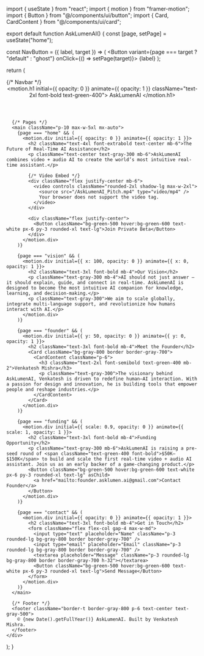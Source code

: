 import { useState } from "react";
import { motion } from "framer-motion";
import { Button } from "@/components/ui/button";
import { Card, CardContent } from "@/components/ui/card";

export default function AskLumenAI() {
  const [page, setPage] = useState("home");

  const NavButton = ({ label, target }) => (
    <Button variant={page === target ? "default" : "ghost"} onClick={() => setPage(target)}>
      {label}
    </Button>
  );

  return (
    <div className="min-h-screen bg-gradient-to-b from-gray-900 to-black text-white font-sans">
      {/* Navbar */}
      <header className="flex justify-between items-center p-6 border-b border-gray-800">
        <motion.h1 initial={{ opacity: 0 }} animate={{ opacity: 1 }} className="text-2xl font-bold text-green-400">
          AskLumenAI
        </motion.h1>
        <nav className="flex gap-4">
          <NavButton label="Home" target="home" />
          <NavButton label="Vision" target="vision" />
          <NavButton label="Founder" target="founder" />
          <NavButton label="Funding" target="funding" />
          <NavButton label="Contact" target="contact" />
        </nav>
      </header>

      {/* Pages */}
      <main className="p-10 max-w-5xl mx-auto">
        {page === "home" && (
          <motion.div initial={{ opacity: 0 }} animate={{ opacity: 1 }}>
            <h2 className="text-4xl font-extrabold text-center mb-6">The Future of Real-Time AI Assistance</h2>
            <p className="text-center text-gray-300 mb-6">AskLumenAI combines video + audio AI to create the world’s most intuitive real-time assistant.</p>

            {/* Video Embed */}
            <div className="flex justify-center mb-6">
              <video controls className="rounded-2xl shadow-lg max-w-2xl">
                <source src="/AskLumenAI_Pitch.mp4" type="video/mp4" />
                Your browser does not support the video tag.
              </video>
            </div>

            <div className="flex justify-center">
              <Button className="bg-green-500 hover:bg-green-600 text-white px-6 py-3 rounded-xl text-lg">Join Private Beta</Button>
            </div>
          </motion.div>
        )}

        {page === "vision" && (
          <motion.div initial={{ x: 100, opacity: 0 }} animate={{ x: 0, opacity: 1 }}>
            <h2 className="text-3xl font-bold mb-4">Our Vision</h2>
            <p className="text-gray-300 mb-4">AI should not just answer — it should explain, guide, and connect in real-time. AskLumenAI is designed to become the most intuitive AI companion for knowledge, learning, and decision-making.</p>
            <p className="text-gray-300">We aim to scale globally, integrate multi-language support, and revolutionize how humans interact with AI.</p>
          </motion.div>
        )}

        {page === "founder" && (
          <motion.div initial={{ y: 50, opacity: 0 }} animate={{ y: 0, opacity: 1 }}>
            <h2 className="text-3xl font-bold mb-4">Meet the Founder</h2>
            <Card className="bg-gray-800 border border-gray-700">
              <CardContent className="p-6">
                <h3 className="text-2xl font-semibold text-green-400 mb-2">Venkatesh Mishra</h3>
                <p className="text-gray-300">The visionary behind AskLumenAI, Venkatesh is driven to redefine human–AI interaction. With a passion for design and innovation, he is building tools that empower people and reshape industries.</p>
              </CardContent>
            </Card>
          </motion.div>
        )}

        {page === "funding" && (
          <motion.div initial={{ scale: 0.9, opacity: 0 }} animate={{ scale: 1, opacity: 1 }}>
            <h2 className="text-3xl font-bold mb-4">Funding Opportunity</h2>
            <p className="text-gray-300 mb-6">AskLumenAI is raising a pre-seed round of <span className="text-green-400 font-bold">$50K–$150K</span> to build and scale the first real-time video + audio AI assistant. Join us as an early backer of a game-changing product.</p>
            <Button className="bg-green-500 hover:bg-green-600 text-white px-6 py-3 rounded-xl text-lg" asChild>
              <a href="mailto:founder.asklumen.ai@gmail.com">Contact Founder</a>
            </Button>
          </motion.div>
        )}

        {page === "contact" && (
          <motion.div initial={{ opacity: 0 }} animate={{ opacity: 1 }}>
            <h2 className="text-3xl font-bold mb-4">Get in Touch</h2>
            <form className="flex flex-col gap-4 max-w-md">
              <input type="text" placeholder="Name" className="p-3 rounded-lg bg-gray-800 border border-gray-700" />
              <input type="email" placeholder="Email" className="p-3 rounded-lg bg-gray-800 border border-gray-700" />
              <textarea placeholder="Message" className="p-3 rounded-lg bg-gray-800 border border-gray-700 h-32"></textarea>
              <Button className="bg-green-500 hover:bg-green-600 text-white px-6 py-3 rounded-xl text-lg">Send Message</Button>
            </form>
          </motion.div>
        )}
      </main>

      {/* Footer */}
      <footer className="border-t border-gray-800 p-6 text-center text-gray-500">
        © {new Date().getFullYear()} AskLumenAI. Built by Venkatesh Mishra.
      </footer>
    </div>
  );
}
